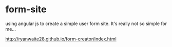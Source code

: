 # form-site
using angular js to create a simple user form site. It's really not so simple for me...
 
http://ryanwaite28.github.io/form-creator/index.html
